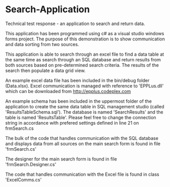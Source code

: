 # Search-Application
Technical test response - an application to search and return data.

This application has been programmed using c# as a visual studio windows forms project. The purpose of this demonstration is to show communication and data sorting from two sources.

This application is able to search through an excel file to find a data table at the same time as search through an SQL database and return results from both sources based on pre-determined search criteria. The results of the search then populate a data grid view.

An example excel data file has been included in the bin/debug folder (Data.xlsx). Excel communication is managed with reference to 'EPPLus.dll' which can be downloaded from http://epplus.codeplex.com

An example schema has been included in the uppermost folder of the application to create the same data table in SQL management studio (called 'ResultsTableSchema.sql'). The database is named 'SearchResults' and the table is named 'ResultsTable'. Please feel free to change the connection string in accordance with prefered settings defined in line 21 on frmSearch.cs

The bulk of the code that handles communication with the SQL database and displays data from all sources on the main search form is found in file 'frmSearch.cs'

The designer for the main search form is found in file 'frmSearch.Designer.cs'

The code that handles communication with the Excel file is found in class 'ExcelComms.cs'
